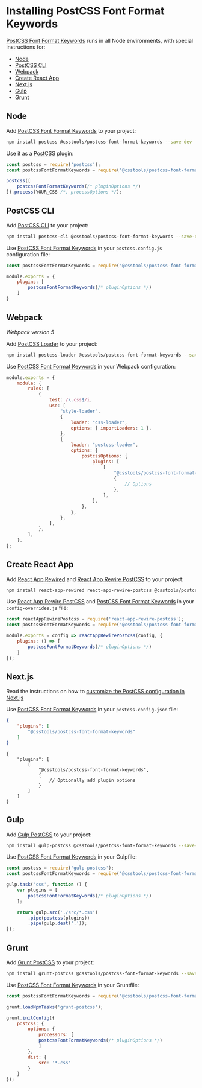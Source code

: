 # Installing PostCSS Font Format Keywords

[PostCSS Font Format Keywords] runs in all Node environments, with special instructions for:

- [Node](#node)
- [PostCSS CLI](#postcss-cli)
- [Webpack](#webpack)
- [Create React App](#create-react-app)
- [Next.js](#nextjs)
- [Gulp](#gulp)
- [Grunt](#grunt)

## Node

Add [PostCSS Font Format Keywords] to your project:

```bash
npm install postcss @csstools/postcss-font-format-keywords --save-dev
```

Use it as a [PostCSS] plugin:

```js
const postcss = require('postcss');
const postcssFontFormatKeywords = require('@csstools/postcss-font-format-keywords');

postcss([
	postcssFontFormatKeywords(/* pluginOptions */)
]).process(YOUR_CSS /*, processOptions */);
```

## PostCSS CLI

Add [PostCSS CLI] to your project:

```bash
npm install postcss-cli @csstools/postcss-font-format-keywords --save-dev
```

Use [PostCSS Font Format Keywords] in your `postcss.config.js` configuration file:

```js
const postcssFontFormatKeywords = require('@csstools/postcss-font-format-keywords');

module.exports = {
	plugins: [
		postcssFontFormatKeywords(/* pluginOptions */)
	]
}
```

## Webpack

_Webpack version 5_

Add [PostCSS Loader] to your project:

```bash
npm install postcss-loader @csstools/postcss-font-format-keywords --save-dev
```

Use [PostCSS Font Format Keywords] in your Webpack configuration:

```js
module.exports = {
	module: {
		rules: [
			{
				test: /\.css$/i,
				use: [
					"style-loader",
					{
						loader: "css-loader",
						options: { importLoaders: 1 },
					},
					{
						loader: "postcss-loader",
						options: {
							postcssOptions: {
								plugins: [
									[
										"@csstools/postcss-font-format-keywords",
										{
											// Options
										},
									],
								],
							},
						},
					},
				],
			},
		],
	},
};
```

## Create React App

Add [React App Rewired] and [React App Rewire PostCSS] to your project:

```bash
npm install react-app-rewired react-app-rewire-postcss @csstools/postcss-font-format-keywords --save-dev
```

Use [React App Rewire PostCSS] and [PostCSS Font Format Keywords] in your
`config-overrides.js` file:

```js
const reactAppRewirePostcss = require('react-app-rewire-postcss');
const postcssFontFormatKeywords = require('@csstools/postcss-font-format-keywords');

module.exports = config => reactAppRewirePostcss(config, {
	plugins: () => [
		postcssFontFormatKeywords(/* pluginOptions */)
	]
});
```

## Next.js

Read the instructions on how to [customize the PostCSS configuration in Next.js](https://nextjs.org/docs/advanced-features/customizing-postcss-config)

Use [PostCSS Font Format Keywords] in your `postcss.config.json` file:

```json
{
	"plugins": [
		"@csstools/postcss-font-format-keywords"
	]
}
```

```json5
{
	"plugins": [
		[
			"@csstools/postcss-font-format-keywords",
			{
				// Optionally add plugin options
			}
		]
	]
}
```

## Gulp

Add [Gulp PostCSS] to your project:

```bash
npm install gulp-postcss @csstools/postcss-font-format-keywords --save-dev
```

Use [PostCSS Font Format Keywords] in your Gulpfile:

```js
const postcss = require('gulp-postcss');
const postcssFontFormatKeywords = require('@csstools/postcss-font-format-keywords');

gulp.task('css', function () {
	var plugins = [
		postcssFontFormatKeywords(/* pluginOptions */)
	];

	return gulp.src('./src/*.css')
		.pipe(postcss(plugins))
		.pipe(gulp.dest('.'));
});
```

## Grunt

Add [Grunt PostCSS] to your project:

```bash
npm install grunt-postcss @csstools/postcss-font-format-keywords --save-dev
```

Use [PostCSS Font Format Keywords] in your Gruntfile:

```js
const postcssFontFormatKeywords = require('@csstools/postcss-font-format-keywords');

grunt.loadNpmTasks('grunt-postcss');

grunt.initConfig({
	postcss: {
		options: {
			processors: [
			postcssFontFormatKeywords(/* pluginOptions */)
			]
		},
		dist: {
			src: '*.css'
		}
	}
});
```

[Gulp PostCSS]: https://github.com/postcss/gulp-postcss
[Grunt PostCSS]: https://github.com/nDmitry/grunt-postcss
[PostCSS]: https://github.com/postcss/postcss
[PostCSS CLI]: https://github.com/postcss/postcss-cli
[PostCSS Loader]: https://github.com/postcss/postcss-loader
[PostCSS Font Format Keywords]: https://github.com/csstools/postcss-plugins/tree/main/plugins/postcss-font-format-keywords
[React App Rewire PostCSS]: https://github.com/csstools/react-app-rewire-postcss
[React App Rewired]: https://github.com/timarney/react-app-rewired
[Next.js]: https://nextjs.org
